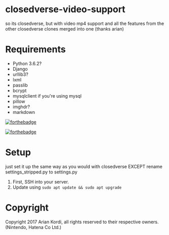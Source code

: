 # closedverse-video-support
so its closedverse, but with video mp4 support and all the features from the other closedverse clones merged into one (thanks arian)

# Requirements
  * Python 3.6.2?
  * Django
  * urllib3?
  * lxml
  * passlib
  * bcrypt
  * mysqlclient if you're using mysql
  * pillow
  * imghdr?
  * markdown

[![forthebadge](https://forthebadge.com/images/badges/made-with-python.svg)](https://forthebadge.com)

[![forthebadge](https://forthebadge.com/images/badges/you-didnt-ask-for-this.svg)](https://forthebadge.com)
# Setup
just set it up the same way as you would with closedverse EXCEPT rename settings_stripped.py to settings.py
1. First, SSH into your server.
2. Update using `sudo apt update && sudo apt upgrade`

# Copyright
Copyright 2017 Arian Kordi, all rights reserved to their respective owners. (Nintendo, Hatena Co Ltd.)

